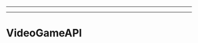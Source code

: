 ----------------------------------------------------------------------------
--------------------------------------------------------------------------------------------------
# VideoGameAPI
